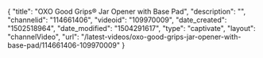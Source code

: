 {
    "title": "OXO Good Grips&reg; Jar Opener with Base Pad",
    "description": "",
    "channelid": "114661406",
    "videoid": "109970009",
    "date_created": "1502518964",
    "date_modified": "1504291617",
    "type": "captivate",
    "layout": "channelVideo",
    "url": "\/latest-videos\/oxo-good-grips-jar-opener-with-base-pad\/114661406-109970009"
}